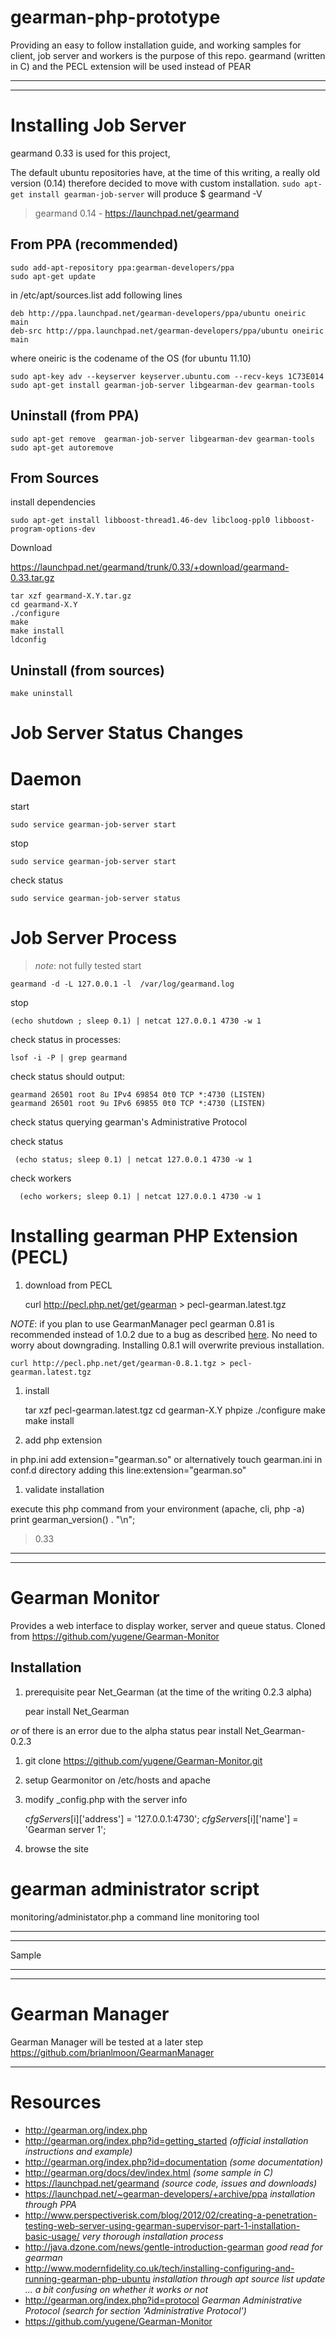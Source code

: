 gearman-php-prototype
=====================

Providing an easy to follow installation guide, and working samples for client, job server and workers is the purpose of this repo.
gearmand (written in C) and the PECL extension will be used instead of PEAR

********************************************************************************
********************************************************************************

Installing Job Server
=====================
gearmand 0.33 is used for this project,


The default ubuntu repositories have, at the time of this writing,  a really old version (0.14) therefore decided to move with custom installation.
`sudo apt-get install gearman-job-server` will produce
$ gearmand -V
> gearmand 0.14 - https://launchpad.net/gearmand


From PPA (recommended)
----------------------

    sudo add-apt-repository ppa:gearman-developers/ppa
    sudo apt-get update

in /etc/apt/sources.list add following lines

    deb http://ppa.launchpad.net/gearman-developers/ppa/ubuntu oneiric main
    deb-src http://ppa.launchpad.net/gearman-developers/ppa/ubuntu oneiric main

where oneiric is the codename of the OS (for ubuntu 11.10)

    sudo apt-key adv --keyserver keyserver.ubuntu.com --recv-keys 1C73E014
    sudo apt-get install gearman-job-server libgearman-dev gearman-tools


Uninstall (from PPA)
--------------------

    sudo apt-get remove  gearman-job-server libgearman-dev gearman-tools
    sudo apt-get autoremove

From Sources
------------

install dependencies

    sudo apt-get install libboost-thread1.46-dev libcloog-ppl0 libboost-program-options-dev

Download

https://launchpad.net/gearmand/trunk/0.33/+download/gearmand-0.33.tar.gz

    tar xzf gearmand-X.Y.tar.gz
    cd gearmand-X.Y
    ./configure
    make
    make install
    ldconfig

Uninstall (from sources)
--------------------

    make uninstall


Job Server Status Changes
=========================

Daemon
======

start

    sudo service gearman-job-server start

stop

    sudo service gearman-job-server start

check status

    sudo service gearman-job-server status

Job Server Process
==================

> *note*: not fully tested
start

    gearmand -d -L 127.0.0.1 -l  /var/log/gearmand.log

stop

    (echo shutdown ; sleep 0.1) | netcat 127.0.0.1 4730 -w 1

check status in processes:

    lsof -i -P | grep gearmand

check status should output:

    gearmand 26501 root 8u IPv4 69854 0t0 TCP *:4730 (LISTEN)
    gearmand 26501 root 9u IPv6 69855 0t0 TCP *:4730 (LISTEN)

check status querying gearman's Administrative Protocol

check status

     (echo status; sleep 0.1) | netcat 127.0.0.1 4730 -w 1
check workers

      (echo workers; sleep 0.1) | netcat 127.0.0.1 4730 -w 1


Installing gearman PHP Extension (PECL)
=======================================

1. download from PECL

    curl http://pecl.php.net/get/gearman > pecl-gearman.latest.tgz

*NOTE*: if you plan to use GearmanManager pecl gearman 0.81 is recommended instead of 1.0.2 due to a bug
as described [here](https://bugs.launchpad.net/gearmand/+bug/917006). No need to worry about downgrading.
Installing 0.8.1 will overwrite previous installation.

    curl http://pecl.php.net/get/gearman-0.8.1.tgz > pecl-gearman.latest.tgz


1. install

    tar xzf pecl-gearman.latest.tgz
    cd gearman-X.Y
    phpize
    ./configure
    make
    make install

1. add php extension

in php.ini add
    extension="gearman.so"
or alternatively touch gearman.ini in conf.d directory adding this line:extension="gearman.so"

1. validate installation

execute this php command from your environment (apache, cli, php -a)
	print gearman_version() . "\n";
>0.33

********************************************************************************
********************************************************************************

Gearman Monitor
===============
Provides a web interface to display worker, server and queue status. Cloned from https://github.com/yugene/Gearman-Monitor

Installation
------------

1. prerequisite pear Net_Gearman (at the time of the writing 0.2.3 alpha)

    pear install Net_Gearman

*or* of there is an error due to the alpha status pear install Net_Gearman-0.2.3

1. git clone https://github.com/yugene/Gearman-Monitor.git

1. setup Gearmonitor on /etc/hosts and apache

1. modify _config.php with the server info

    $cfgServers[$i]['address'] = '127.0.0.1:4730';
    $cfgServers[$i]['name'] = 'Gearman server 1';

1. browse the site

gearman administrator script
============================

monitoring/administator.php  a command line monitoring tool

********************************************************************************
********************************************************************************
Sample
********************************************************************************
********************************************************************************

Gearman Manager
===============
Gearman Manager will be tested at a later step
https://github.com/brianlmoon/GearmanManager

********************************************************************************
Resources
=========

* http://gearman.org/index.php
* http://gearman.org/index.php?id=getting_started _(official installation instructions and example)_
* http://gearman.org/index.php?id=documentation  _(some documentation)_
* http://gearman.org/docs/dev/index.html  _(some sample in C)_
* https://launchpad.net/gearmand _(source code, issues and downloads)_
* https://launchpad.net/~gearman-developers/+archive/ppa _installation through PPA_
* http://www.perspectiverisk.com/blog/2012/02/creating-a-penetration-testing-web-server-using-gearman-supervisor-part-1-installation-basic-usage/ _very thorough installation process_
* http://java.dzone.com/news/gentle-introduction-gearman _good read for gearman_
* http://www.modernfidelity.co.uk/tech/installing-configuring-and-running-gearman-php-ubuntu _installation through apt source list update ... a bit confusing on whether it works or not_
* http://gearman.org/index.php?id=protocol _Gearman Administrative Protocol (search for section 'Administrative Protocol')_
* https://github.com/yugene/Gearman-Monitor
